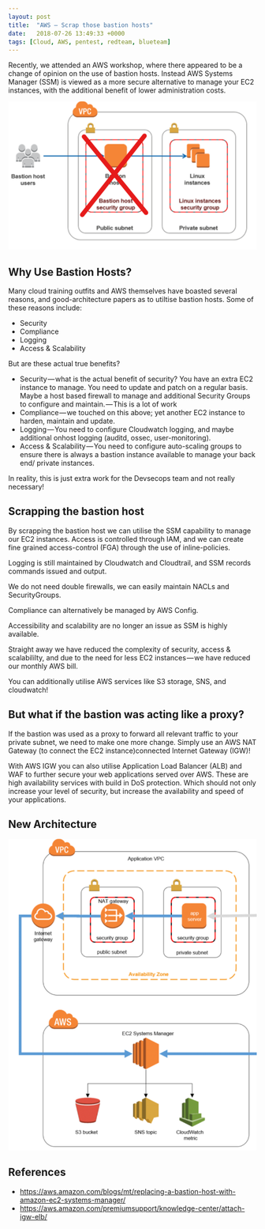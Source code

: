 ```yaml
---
layout: post
title:  "AWS — Scrap those bastion hosts"
date:   2018-07-26 13:49:33 +0000
tags: [Cloud, AWS, pentest, redteam, blueteam]
---
```

Recently, we attended an AWS workshop, where there appeared to be a change of opinion on the use of bastion hosts. Instead AWS Systems Manager (SSM) is viewed as a more secure alternative to manage your EC2 instances, with the additional benefit of lower administration costs.

![](/assets/aws_bastion.png)

## Why Use Bastion Hosts?
Many cloud training outfits and AWS themselves have boasted several reasons, and good-architecture papers as to utiltise bastion hosts. Some of these reasons include:
* Security
* Compliance
* Logging
* Access & Scalability

But are these actual true benefits?
* Security — what is the actual benefit of security? You have an extra EC2 instance to manage. You need to update and patch on a regular basis. Maybe a host based firewall to manage and additional Security Groups to configure and maintain. — This is a lot of work
* Compliance — we touched on this above; yet another EC2 instance to harden, maintain and update.
* Logging — You need to configure Cloudwatch logging, and maybe additional onhost logging (auditd, ossec, user-monitoring).
* Access & Scalability — You need to configure auto-scaling groups to ensure there is always a bastion instance available to manage your back end/ private instances.

In reality, this is just extra work for the Devsecops team and not really necessary!

## Scrapping the bastion host
By scrapping the bastion host we can utilise the SSM capability to manage our EC2 instances. Access is controlled through IAM, and we can create fine grained access-control (FGA) through the use of inline-policies.

Logging is still maintained by Cloudwatch and Cloudtrail, and SSM records commands issued and output.

We do not need double firewalls, we can easily maintain NACLs and SecurityGroups.

Compliance can alternatively be managed by AWS Config.

Accessibility and scalability are no longer an issue as SSM is highly available.

Straight away we have reduced the complexity of security, access & scalabililty, and due to the need for less EC2 instances — we have reduced our monthly AWS bill.

You can additionally utilise AWS services like S3 storage, SNS, and cloudwatch!

## But what if the bastion was acting like a proxy?
If the bastion was used as a proxy to forward all relevant traffic to your private subnet, we need to make one more change. Simply use an AWS NAT Gateway (to connect the EC2 instance)connected Internet Gateway (IGW)!

With AWS IGW you can also utilise Application Load Balancer (ALB) and WAF to further secure your web applications served over AWS. These are high availability services with build in DoS protection. Which should not only increase your level of security, but increase the availability and speed of your applications.

## New Architecture

![](/assets/aws_bastion_2.png)

## References
* https://aws.amazon.com/blogs/mt/replacing-a-bastion-host-with-amazon-ec2-systems-manager/
* https://aws.amazon.com/premiumsupport/knowledge-center/attach-igw-elb/

